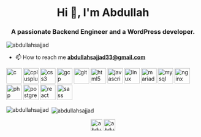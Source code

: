 <h1 align="center">Hi 👋, I'm Abdullah</h1>
<h3 align="center">A passionate Backend Engineer and a WordPress developer.</h3>

<p align="left"> <img src="https://komarev.com/ghpvc/?username=abdullahsajjad" alt="abdullahsajjad" /> </p>

- 📫 How to reach me **abdullahsajjad33@gmail.com**

<p align="left"><img src="https://devicons.github.io/devicon/devicon.git/icons/c/c-original.svg" alt="c" width="40" height="40"/> <img src="https://devicons.github.io/devicon/devicon.git/icons/cplusplus/cplusplus-original.svg" alt="cplusplus" width="40" height="40"/> <img src="https://devicons.github.io/devicon/devicon.git/icons/css3/css3-original-wordmark.svg" alt="css3" width="40" height="40"/> <img src="https://www.vectorlogo.zone/logos/google_cloud/google_cloud-icon.svg" alt="gcp" width="40" height="40"/> <img src="https://www.vectorlogo.zone/logos/git-scm/git-scm-icon.svg" alt="git" width="40" height="40"/> <img src="https://devicons.github.io/devicon/devicon.git/icons/html5/html5-original-wordmark.svg" alt="html5" width="40" height="40"/> <img src="https://devicons.github.io/devicon/devicon.git/icons/javascript/javascript-original.svg" alt="javascript" width="40" height="40"/> <img src="https://devicons.github.io/devicon/devicon.git/icons/linux/linux-original.svg" alt="linux" width="40" height="40"/> <img src="https://www.vectorlogo.zone/logos/mariadb/mariadb-icon.svg" alt="mariadb" width="40" height="40"/> <img src="https://devicons.github.io/devicon/devicon.git/icons/mysql/mysql-original-wordmark.svg" alt="mysql" width="40" height="40"/> <img src="https://devicons.github.io/devicon/devicon.git/icons/nginx/nginx-original.svg" alt="nginx" width="40" height="40"/> <img src="https://devicons.github.io/devicon/devicon.git/icons/php/php-original.svg" alt="php" width="40" height="40"/> <img src="https://devicons.github.io/devicon/devicon.git/icons/postgresql/postgresql-original-wordmark.svg" alt="postgresql" width="40" height="40"/> <img src="https://devicons.github.io/devicon/devicon.git/icons/react/react-original-wordmark.svg" alt="react" width="40" height="40"/> <img src="https://devicons.github.io/devicon/devicon.git/icons/sass/sass-original.svg" alt="sass" width="40" height="40"/></p>

<p><img align="left" src="https://github-readme-stats.vercel.app/api/top-langs/?username=abdullahsajjad&layout=compact" alt="abdullahsajjad" /></p>

<p>&nbsp;<img align="center" src="https://github-readme-stats.vercel.app/api?username=abdullahsajjad&show_icons=true" alt="abdullahsajjad" /></p>

<p align="center">
<a href="https://codepen.io/abdullahsajjad" target="blank"><img align="center" src="https://cdn.jsdelivr.net/npm/simple-icons@3.0.1/icons/codepen.svg" alt="abdullahsajjad" height="30" width="30" /></a>
<a href="https://linkedin.com/in/abdullahsajjad" target="blank"><img align="center" src="https://cdn.jsdelivr.net/npm/simple-icons@3.0.1/icons/linkedin.svg" alt="abdullahsajjad" height="30" width="30" /></a>
</p>

